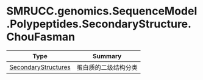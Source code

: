 ﻿
# SMRUCC.genomics.SequenceModel.Polypeptides.SecondaryStructure.ChouFasman

|Type|Summary|
|----|-------|
|[SecondaryStructures](./SecondaryStructures.md)|蛋白质的二级结构分类|

